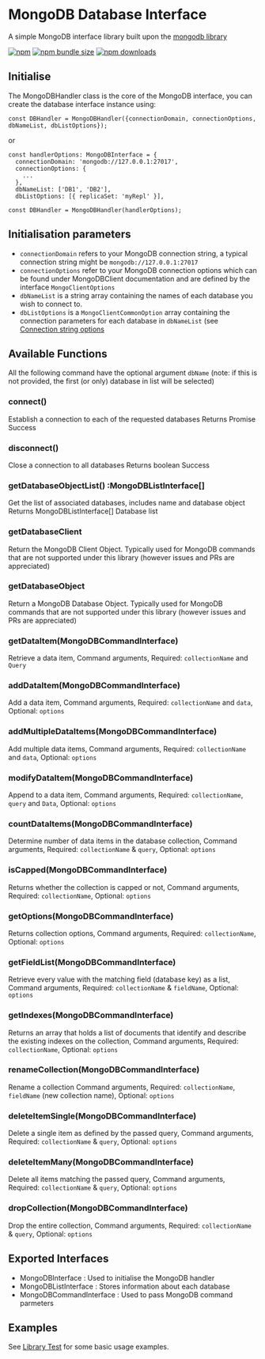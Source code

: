 # MongoDB Database Interface

A simple MongoDB interface library built upon the [mongodb library](https://www.npmjs.com/package/mongodb)

[![npm](https://img.shields.io/npm/v/mongodb-if?color=red)](https://www.npmjs.com/package/mongodb-if)
[![npm bundle size](https://img.shields.io/bundlephobia/min/mongodb-if)](https://www.npmjs.com/package/mongodb-if)
[![npm downloads](https://img.shields.io/npm/dt/mongodb-if?color=blue)](https://www.npmjs.com/package/mongodb-if)

## Initialise

The MongoDBHandler class is the core of the MongoDB interface, you can create the database interface instance using:

    const DBHandler = MongoDBHandler({connectionDomain, connectionOptions, dbNameList, dbListOptions});

or

    const handlerOptions: MongoDBInterface = {
      connectionDomain: 'mongodb://127.0.0.1:27017',
      connectionOptions: {
        ...
      },
      dbNameList: ['DB1', 'DB2'],
      dbListOptions: [{ replicaSet: 'myRepl' }],

    const DBHandler = MongoDBHandler(handlerOptions);

## Initialisation parameters

- `connectionDomain` refers to your MongoDB connection string, a typical connection string might be `mongodb://127.0.0.1:27017`
- `connectionOptions` refer to your MongoDB connection options which can be found under MongoDBClient documentation and are defined by the interface `MongoClientOptions`
- `dbNameList` is a string array containing the names of each database you wish to connect to.
- `dbListOptions` is a `MongoClientCommonOption` array containing the connection parameters for each database in `dbNameList` (see [Connection string options](https://docs.mongodb.com/manual/reference/connection-string/#std-label-connections-connection-options)

## Available Functions

All the following command have the optional argument `dbName` (note: if this is not provided, the first (or only) database in list will be selected)

### connect()

Establish a connection to each of the requested databases
Returns Promise<boolean> Success

### disconnect()

Close a connection to all databases
Returns boolean Success

### getDatabaseObjectList() :MongoDBListInterface[]

Get the list of associated databases, includes name and database object
Returns MongoDBListInterface[] Database list

### getDatabaseClient

Return the MongoDB Client Object. Typically used for MongoDB commands that are not supported under this library (however issues and PRs are appreciated)

### getDatabaseObject

Return a MongoDB Database Object. Typically used for MongoDB commands that are not supported under this library (however issues and PRs are appreciated)

### getDataItem(MongoDBCommandInterface)

Retrieve a data item, Command arguments, Required: `collectionName` and `Query`

### addDataItem(MongoDBCommandInterface)

Add a data item, Command arguments, Required: `collectionName` and `data`, Optional: `options`

### addMultipleDataItems(MongoDBCommandInterface)

Add multiple data items, Command arguments, Required: `collectionName` and `data`, Optional: `options`

### modifyDataItem(MongoDBCommandInterface)

Append to a data item, Command arguments, Required: `collectionName`, `query` and `Data`, Optional: `options`

### countDataItems(MongoDBCommandInterface)

Determine number of data items in the database collection, Command arguments, Required: `collectionName` & `query`, Optional: `options`

### isCapped(MongoDBCommandInterface)

Returns whether the collection is capped or not, Command arguments, Required: `collectionName`, Optional: `options`

### getOptions(MongoDBCommandInterface)

Returns collection options, Command arguments, Required: `collectionName`, Optional: `options`

### getFieldList(MongoDBCommandInterface)

Retrieve every value with the matching field (database key) as a list, Command arguments, Required: `collectionName` & `fieldName`, Optional: `options`

### getIndexes(MongoDBCommandInterface)

Returns an array that holds a list of documents that identify and describe the existing indexes on the collection, Command arguments, Required: `collectionName`, Optional: `options`

### renameCollection(MongoDBCommandInterface)

Rename a collection Command arguments, Required: `collectionName`, `fieldName` (new collection name), Optional: `options`

### deleteItemSingle(MongoDBCommandInterface)

Delete a single item as defined by the passed query, Command arguments, Required: `collectionName` & `query`, Optional: `options`

### deleteItemMany(MongoDBCommandInterface)

Delete all items matching the passed query, Command arguments, Required: `collectionName` & `query`, Optional: `options`

### dropCollection(MongoDBCommandInterface)

Drop the entire collection, Command arguments, Required: `collectionName` & `query`, Optional: `options`

## Exported Interfaces

- MongoDBInterface : Used to initialise the MongoDB handler
- MongoDBListInterface : Stores information about each database
- MongoDBCommandInterface : Used to pass MongoDB command parmeters

## Examples

See [Library Test](https://github.com/aThornes/mongodb-if/tree/master/test) for some basic usage examples.
